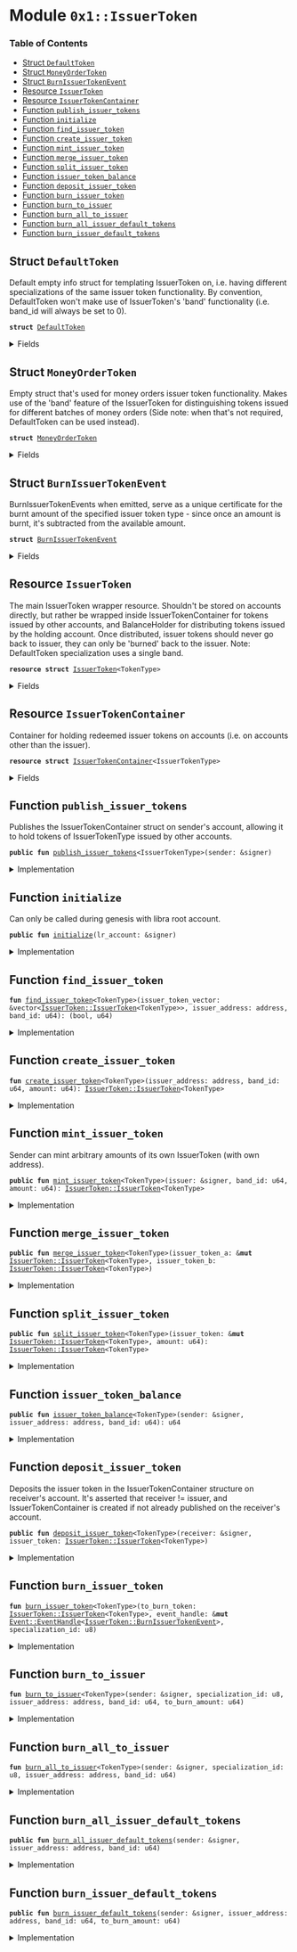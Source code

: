 
<a name="0x1_IssuerToken"></a>

# Module `0x1::IssuerToken`

### Table of Contents

-  [Struct `DefaultToken`](#0x1_IssuerToken_DefaultToken)
-  [Struct `MoneyOrderToken`](#0x1_IssuerToken_MoneyOrderToken)
-  [Struct `BurnIssuerTokenEvent`](#0x1_IssuerToken_BurnIssuerTokenEvent)
-  [Resource `IssuerToken`](#0x1_IssuerToken_IssuerToken)
-  [Resource `IssuerTokenContainer`](#0x1_IssuerToken_IssuerTokenContainer)
-  [Function `publish_issuer_tokens`](#0x1_IssuerToken_publish_issuer_tokens)
-  [Function `initialize`](#0x1_IssuerToken_initialize)
-  [Function `find_issuer_token`](#0x1_IssuerToken_find_issuer_token)
-  [Function `create_issuer_token`](#0x1_IssuerToken_create_issuer_token)
-  [Function `mint_issuer_token`](#0x1_IssuerToken_mint_issuer_token)
-  [Function `merge_issuer_token`](#0x1_IssuerToken_merge_issuer_token)
-  [Function `split_issuer_token`](#0x1_IssuerToken_split_issuer_token)
-  [Function `issuer_token_balance`](#0x1_IssuerToken_issuer_token_balance)
-  [Function `deposit_issuer_token`](#0x1_IssuerToken_deposit_issuer_token)
-  [Function `burn_issuer_token`](#0x1_IssuerToken_burn_issuer_token)
-  [Function `burn_to_issuer`](#0x1_IssuerToken_burn_to_issuer)
-  [Function `burn_all_to_issuer`](#0x1_IssuerToken_burn_all_to_issuer)
-  [Function `burn_all_issuer_default_tokens`](#0x1_IssuerToken_burn_all_issuer_default_tokens)
-  [Function `burn_issuer_default_tokens`](#0x1_IssuerToken_burn_issuer_default_tokens)



<a name="0x1_IssuerToken_DefaultToken"></a>

## Struct `DefaultToken`

Default empty info struct for templating IssuerToken on, i.e. having
different specializations of the same issuer token functionality.
By convention, DefaultToken won't make use of IssuerToken's 'band'
functionality (i.e. band_id will always be set to 0).


<pre><code><b>struct</b> <a href="#0x1_IssuerToken_DefaultToken">DefaultToken</a>
</code></pre>



<details>
<summary>Fields</summary>


<dl>
<dt>

<code>dummy_field: bool</code>
</dt>
<dd>

</dd>
</dl>


</details>

<a name="0x1_IssuerToken_MoneyOrderToken"></a>

## Struct `MoneyOrderToken`

Empty struct that's used for money orders issuer token functionality.
Makes use of the 'band' feature of the IssuerToken for distinguishing
tokens issued for different batches of money orders (Side note:
when that's not required, DefaultToken can be used instead).


<pre><code><b>struct</b> <a href="#0x1_IssuerToken_MoneyOrderToken">MoneyOrderToken</a>
</code></pre>



<details>
<summary>Fields</summary>


<dl>
<dt>

<code>dummy_field: bool</code>
</dt>
<dd>

</dd>
</dl>


</details>

<a name="0x1_IssuerToken_BurnIssuerTokenEvent"></a>

## Struct `BurnIssuerTokenEvent`

BurnIssuerTokenEvents when emitted, serve as a unique certificate
for the burnt amount of the specified issuer token type - since once
an amount is burnt, it's subtracted from the available amount.


<pre><code><b>struct</b> <a href="#0x1_IssuerToken_BurnIssuerTokenEvent">BurnIssuerTokenEvent</a>
</code></pre>



<details>
<summary>Fields</summary>


<dl>
<dt>

<code>specialization_id: u8</code>
</dt>
<dd>
 Information identifying the issuer token. 'specialization_id' is
 a byte that specifies the what <TokenType> parameter was used
 according to a fixed convention (currently, we use the declaration
 order in this module, e.g. DefaultToken is 0, MoneyOrderToken is 1).
</dd>
<dt>

<code>issuer_address: address</code>
</dt>
<dd>

</dd>
<dt>

<code>band_id: u64</code>
</dt>
<dd>

</dd>
<dt>

<code>burnt_amount: u64</code>
</dt>
<dd>
 Amount of the IssuerTokens that was burnt.
</dd>
</dl>


</details>

<a name="0x1_IssuerToken_IssuerToken"></a>

## Resource `IssuerToken`

The main IssuerToken wrapper resource. Shouldn't be stored on accounts
directly, but rather be wrapped inside IssuerTokenContainer for tokens
issued by other accounts, and BalanceHolder for distributing tokens
issued by the holding account. Once distributed, issuer tokens should
never go back to issuer, they can only be 'burned' back to the issuer.
Note: DefaultToken specialization uses a single band.


<pre><code><b>resource</b> <b>struct</b> <a href="#0x1_IssuerToken">IssuerToken</a>&lt;TokenType&gt;
</code></pre>



<details>
<summary>Fields</summary>


<dl>
<dt>

<code>issuer_address: address</code>
</dt>
<dd>
 The issuer is the only entity that can authorize issuing these
 tokens (by directly calling, or manual cryptographic guarantees).
</dd>
<dt>

<code>band_id: u64</code>
</dt>
<dd>
 issuer tokens of the same type but different bands can be
 treated as different tokens, hence, allowing issuers to issue
 differently "typed" tokens at runtime, when needed.
</dd>
<dt>

<code>amount: u64</code>
</dt>
<dd>
 the amount of stored issuer tokens (of the specified type and band).
</dd>
</dl>


</details>

<a name="0x1_IssuerToken_IssuerTokenContainer"></a>

## Resource `IssuerTokenContainer`

Container for holding redeemed issuer tokens on accounts (i.e.
on accounts other than the issuer).


<pre><code><b>resource</b> <b>struct</b> <a href="#0x1_IssuerToken_IssuerTokenContainer">IssuerTokenContainer</a>&lt;IssuerTokenType&gt;
</code></pre>



<details>
<summary>Fields</summary>


<dl>
<dt>

<code>issuer_tokens: vector&lt;IssuerTokenType&gt;</code>
</dt>
<dd>

</dd>
<dt>

<code>burn_events: <a href="Event.md#0x1_Event_EventHandle">Event::EventHandle</a>&lt;<a href="#0x1_IssuerToken_BurnIssuerTokenEvent">IssuerToken::BurnIssuerTokenEvent</a>&gt;</code>
</dt>
<dd>
 Event stream for burning IssuerTokens (where BurnIssuerTokenEvents
 are emitted).
</dd>
</dl>


</details>

<a name="0x1_IssuerToken_publish_issuer_tokens"></a>

## Function `publish_issuer_tokens`

Publishes the IssuerTokenContainer struct on sender's account, allowing it
to hold tokens of IssuerTokenType issued by other accounts.


<pre><code><b>public</b> <b>fun</b> <a href="#0x1_IssuerToken_publish_issuer_tokens">publish_issuer_tokens</a>&lt;IssuerTokenType&gt;(sender: &signer)
</code></pre>



<details>
<summary>Implementation</summary>


<pre><code><b>public</b> <b>fun</b> <a href="#0x1_IssuerToken_publish_issuer_tokens">publish_issuer_tokens</a>&lt;IssuerTokenType&gt;(sender: &signer) {
    <b>let</b> sender_address = <a href="Signer.md#0x1_Signer_address_of">Signer::address_of</a>(sender);

    <b>if</b> (!exists&lt;<a href="#0x1_IssuerToken_IssuerTokenContainer">IssuerTokenContainer</a>&lt;IssuerTokenType&gt;&gt;(sender_address)) {
        move_to(sender, <a href="#0x1_IssuerToken_IssuerTokenContainer">IssuerTokenContainer</a>&lt;IssuerTokenType&gt; {
            issuer_tokens: <a href="Vector.md#0x1_Vector_empty">Vector::empty</a>(),
            burn_events: <a href="Event.md#0x1_Event_new_event_handle">Event::new_event_handle</a>&lt;<a href="#0x1_IssuerToken_BurnIssuerTokenEvent">BurnIssuerTokenEvent</a>&gt;(sender)
        });
    };
}
</code></pre>



</details>

<a name="0x1_IssuerToken_initialize"></a>

## Function `initialize`

Can only be called during genesis with libra root account.


<pre><code><b>public</b> <b>fun</b> <a href="#0x1_IssuerToken_initialize">initialize</a>(lr_account: &signer)
</code></pre>



<details>
<summary>Implementation</summary>


<pre><code><b>public</b> <b>fun</b> <a href="#0x1_IssuerToken_initialize">initialize</a>(lr_account: &signer) {
    <a href="LibraTimestamp.md#0x1_LibraTimestamp_assert_genesis">LibraTimestamp::assert_genesis</a>();

    // Publish for existing <a href="#0x1_IssuerToken">IssuerToken</a> types.
    <a href="#0x1_IssuerToken_publish_issuer_tokens">publish_issuer_tokens</a>&lt;<a href="#0x1_IssuerToken">IssuerToken</a>&lt;<a href="#0x1_IssuerToken_DefaultToken">DefaultToken</a>&gt;&gt;(lr_account);
    <a href="#0x1_IssuerToken_publish_issuer_tokens">publish_issuer_tokens</a>&lt;<a href="#0x1_IssuerToken">IssuerToken</a>&lt;<a href="#0x1_IssuerToken_MoneyOrderToken">MoneyOrderToken</a>&gt;&gt;(lr_account);
}
</code></pre>



</details>

<a name="0x1_IssuerToken_find_issuer_token"></a>

## Function `find_issuer_token`



<pre><code><b>fun</b> <a href="#0x1_IssuerToken_find_issuer_token">find_issuer_token</a>&lt;TokenType&gt;(issuer_token_vector: &vector&lt;<a href="#0x1_IssuerToken_IssuerToken">IssuerToken::IssuerToken</a>&lt;TokenType&gt;&gt;, issuer_address: address, band_id: u64): (bool, u64)
</code></pre>



<details>
<summary>Implementation</summary>


<pre><code><b>fun</b> <a href="#0x1_IssuerToken_find_issuer_token">find_issuer_token</a>&lt;TokenType&gt;(
    issuer_token_vector: &vector&lt;<a href="#0x1_IssuerToken">IssuerToken</a>&lt;TokenType&gt;&gt;,
    issuer_address: address,
    band_id: u64,
): (bool, u64) {
    <b>let</b> i = 0;
    <b>while</b> (i &lt; <a href="Vector.md#0x1_Vector_length">Vector::length</a>(issuer_token_vector)) {
        <b>let</b> token = <a href="Vector.md#0x1_Vector_borrow">Vector::borrow</a>(issuer_token_vector, i);
        <b>if</b> (token.issuer_address == issuer_address &&
            token.band_id == band_id) {
            <b>return</b> (<b>true</b>, i)
        };

        i = i + 1;
    };
    (<b>false</b>, 0)
}
</code></pre>



</details>

<a name="0x1_IssuerToken_create_issuer_token"></a>

## Function `create_issuer_token`



<pre><code><b>fun</b> <a href="#0x1_IssuerToken_create_issuer_token">create_issuer_token</a>&lt;TokenType&gt;(issuer_address: address, band_id: u64, amount: u64): <a href="#0x1_IssuerToken_IssuerToken">IssuerToken::IssuerToken</a>&lt;TokenType&gt;
</code></pre>



<details>
<summary>Implementation</summary>


<pre><code><b>fun</b> <a href="#0x1_IssuerToken_create_issuer_token">create_issuer_token</a>&lt;TokenType&gt;(issuer_address: address,
                                   band_id: u64,
                                   amount: u64,
): <a href="#0x1_IssuerToken">IssuerToken</a>&lt;TokenType&gt; {
    <a href="#0x1_IssuerToken">IssuerToken</a>&lt;TokenType&gt; {
        issuer_address: issuer_address,
        band_id: band_id,
        amount: amount,
    }
}
</code></pre>



</details>

<a name="0x1_IssuerToken_mint_issuer_token"></a>

## Function `mint_issuer_token`

Sender can mint arbitrary amounts of its own IssuerToken (with own address).


<pre><code><b>public</b> <b>fun</b> <a href="#0x1_IssuerToken_mint_issuer_token">mint_issuer_token</a>&lt;TokenType&gt;(issuer: &signer, band_id: u64, amount: u64): <a href="#0x1_IssuerToken_IssuerToken">IssuerToken::IssuerToken</a>&lt;TokenType&gt;
</code></pre>



<details>
<summary>Implementation</summary>


<pre><code><b>public</b> <b>fun</b> <a href="#0x1_IssuerToken_mint_issuer_token">mint_issuer_token</a>&lt;TokenType&gt;(issuer: &signer,
                                        band_id: u64,
                                        amount: u64,
): <a href="#0x1_IssuerToken">IssuerToken</a>&lt;TokenType&gt; {
    <b>let</b> issuer_address = <a href="Signer.md#0x1_Signer_address_of">Signer::address_of</a>(issuer);

    <a href="#0x1_IssuerToken_create_issuer_token">create_issuer_token</a>&lt;TokenType&gt;(issuer_address, band_id, amount)
}
</code></pre>



</details>

<a name="0x1_IssuerToken_merge_issuer_token"></a>

## Function `merge_issuer_token`



<pre><code><b>public</b> <b>fun</b> <a href="#0x1_IssuerToken_merge_issuer_token">merge_issuer_token</a>&lt;TokenType&gt;(issuer_token_a: &<b>mut</b> <a href="#0x1_IssuerToken_IssuerToken">IssuerToken::IssuerToken</a>&lt;TokenType&gt;, issuer_token_b: <a href="#0x1_IssuerToken_IssuerToken">IssuerToken::IssuerToken</a>&lt;TokenType&gt;)
</code></pre>



<details>
<summary>Implementation</summary>


<pre><code><b>public</b> <b>fun</b> <a href="#0x1_IssuerToken_merge_issuer_token">merge_issuer_token</a>&lt;TokenType&gt;(
    issuer_token_a: &<b>mut</b> <a href="#0x1_IssuerToken">IssuerToken</a>&lt;TokenType&gt;,
    issuer_token_b: <a href="#0x1_IssuerToken">IssuerToken</a>&lt;TokenType&gt;,
) {
    <b>let</b> <a href="#0x1_IssuerToken">IssuerToken</a>&lt;TokenType&gt; { issuer_address,
                                 band_id,
                                 amount } = issuer_token_b;

    <b>assert</b>(issuer_token_a.issuer_address == issuer_address, 8006);
    <b>assert</b>(issuer_token_a.band_id == band_id, 8006);

    <b>let</b> token_amount = &<b>mut</b> issuer_token_a.amount;
    *token_amount = *token_amount + amount;
}
</code></pre>



</details>

<a name="0x1_IssuerToken_split_issuer_token"></a>

## Function `split_issuer_token`



<pre><code><b>public</b> <b>fun</b> <a href="#0x1_IssuerToken_split_issuer_token">split_issuer_token</a>&lt;TokenType&gt;(issuer_token: &<b>mut</b> <a href="#0x1_IssuerToken_IssuerToken">IssuerToken::IssuerToken</a>&lt;TokenType&gt;, amount: u64): <a href="#0x1_IssuerToken_IssuerToken">IssuerToken::IssuerToken</a>&lt;TokenType&gt;
</code></pre>



<details>
<summary>Implementation</summary>


<pre><code><b>public</b> <b>fun</b> <a href="#0x1_IssuerToken_split_issuer_token">split_issuer_token</a>&lt;TokenType&gt;(
    issuer_token: &<b>mut</b> <a href="#0x1_IssuerToken">IssuerToken</a>&lt;TokenType&gt;,
    amount: u64,
): <a href="#0x1_IssuerToken">IssuerToken</a>&lt;TokenType&gt; {
    <b>assert</b>(issuer_token.amount &gt;= amount, 8004);

    <b>let</b> token_amount = &<b>mut</b> issuer_token.amount;
    *token_amount = *token_amount - amount;

    <a href="#0x1_IssuerToken">IssuerToken</a>&lt;TokenType&gt; {
        issuer_address: issuer_token.issuer_address,
        band_id: issuer_token.band_id,
        amount: amount,
    }
}
</code></pre>



</details>

<a name="0x1_IssuerToken_issuer_token_balance"></a>

## Function `issuer_token_balance`



<pre><code><b>public</b> <b>fun</b> <a href="#0x1_IssuerToken_issuer_token_balance">issuer_token_balance</a>&lt;TokenType&gt;(sender: &signer, issuer_address: address, band_id: u64): u64
</code></pre>



<details>
<summary>Implementation</summary>


<pre><code><b>public</b> <b>fun</b> <a href="#0x1_IssuerToken_issuer_token_balance">issuer_token_balance</a>&lt;TokenType&gt;(sender: &signer,
                                           issuer_address: address,
                                           band_id: u64,
): u64 <b>acquires</b> <a href="#0x1_IssuerToken_IssuerTokenContainer">IssuerTokenContainer</a> {
    <b>let</b> sender_address = <a href="Signer.md#0x1_Signer_address_of">Signer::address_of</a>(sender);
    <b>if</b> (!exists&lt;<a href="#0x1_IssuerToken_IssuerTokenContainer">IssuerTokenContainer</a>&lt;<a href="#0x1_IssuerToken">IssuerToken</a>&lt;TokenType&gt;&gt;&gt;(sender_address)) {
        <b>return</b> 0
    };
    <b>let</b> sender_tokens =
        borrow_global&lt;<a href="#0x1_IssuerToken_IssuerTokenContainer">IssuerTokenContainer</a>&lt;<a href="#0x1_IssuerToken">IssuerToken</a>&lt;TokenType&gt;&gt;&gt;(sender_address);

    <b>let</b> (found, target_index) =
        <a href="#0x1_IssuerToken_find_issuer_token">find_issuer_token</a>&lt;TokenType&gt;(&sender_tokens.issuer_tokens,
                                     issuer_address,
                                     band_id);
    <b>if</b> (!found) <b>return</b> 0;

    <b>let</b> issuer_token = <a href="Vector.md#0x1_Vector_borrow">Vector::borrow</a>(&sender_tokens.issuer_tokens, target_index);
    issuer_token.amount
}
</code></pre>



</details>

<a name="0x1_IssuerToken_deposit_issuer_token"></a>

## Function `deposit_issuer_token`

Deposits the issuer token in the IssuerTokenContainer structure on receiver's account.
It's asserted that receiver != issuer, and IssuerTokenContainer<TokenType> is created
if not already published on the receiver's account.


<pre><code><b>public</b> <b>fun</b> <a href="#0x1_IssuerToken_deposit_issuer_token">deposit_issuer_token</a>&lt;TokenType&gt;(receiver: &signer, issuer_token: <a href="#0x1_IssuerToken_IssuerToken">IssuerToken::IssuerToken</a>&lt;TokenType&gt;)
</code></pre>



<details>
<summary>Implementation</summary>


<pre><code><b>public</b> <b>fun</b> <a href="#0x1_IssuerToken_deposit_issuer_token">deposit_issuer_token</a>&lt;TokenType&gt;(receiver: &signer,
                                           issuer_token: <a href="#0x1_IssuerToken">IssuerToken</a>&lt;TokenType&gt;,
) <b>acquires</b> <a href="#0x1_IssuerToken_IssuerTokenContainer">IssuerTokenContainer</a> {
    <b>let</b> receiver_address = <a href="Signer.md#0x1_Signer_address_of">Signer::address_of</a>(receiver);
    <b>assert</b>(issuer_token.issuer_address != receiver_address, 8005);

    <b>if</b> (!exists&lt;<a href="#0x1_IssuerToken_IssuerTokenContainer">IssuerTokenContainer</a>&lt;<a href="#0x1_IssuerToken">IssuerToken</a>&lt;TokenType&gt;&gt;&gt;(receiver_address)) {
        <a href="#0x1_IssuerToken_publish_issuer_tokens">publish_issuer_tokens</a>&lt;<a href="#0x1_IssuerToken">IssuerToken</a>&lt;TokenType&gt;&gt;(receiver);
    };
    <b>let</b> receiver_tokens =
        borrow_global_mut&lt;<a href="#0x1_IssuerToken_IssuerTokenContainer">IssuerTokenContainer</a>&lt;<a href="#0x1_IssuerToken">IssuerToken</a>&lt;TokenType&gt;&gt;&gt;(receiver_address);

    <b>let</b> (found, target_index) =
        <a href="#0x1_IssuerToken_find_issuer_token">find_issuer_token</a>&lt;TokenType&gt;(&receiver_tokens.issuer_tokens,
                                     issuer_token.issuer_address,
                                     issuer_token.band_id);
    <b>if</b> (!found) {
        // If a issuer token with given type and band_id is not stored,
        // store one with 0 amount.
        target_index = <a href="Vector.md#0x1_Vector_length">Vector::length</a>(&receiver_tokens.issuer_tokens);
        <a href="Vector.md#0x1_Vector_push_back">Vector::push_back</a>(&<b>mut</b> receiver_tokens.issuer_tokens,
                          <a href="#0x1_IssuerToken_create_issuer_token">create_issuer_token</a>&lt;TokenType&gt;(
                              issuer_token.issuer_address,
                              issuer_token.band_id,
                              0));
    };

    // Actually increment the issuer token amount.
    <a href="#0x1_IssuerToken_merge_issuer_token">merge_issuer_token</a>(<a href="Vector.md#0x1_Vector_borrow_mut">Vector::borrow_mut</a>(&<b>mut</b> receiver_tokens.issuer_tokens,
                                          target_index),
                       issuer_token);
}
</code></pre>



</details>

<a name="0x1_IssuerToken_burn_issuer_token"></a>

## Function `burn_issuer_token`



<pre><code><b>fun</b> <a href="#0x1_IssuerToken_burn_issuer_token">burn_issuer_token</a>&lt;TokenType&gt;(to_burn_token: <a href="#0x1_IssuerToken_IssuerToken">IssuerToken::IssuerToken</a>&lt;TokenType&gt;, event_handle: &<b>mut</b> <a href="Event.md#0x1_Event_EventHandle">Event::EventHandle</a>&lt;<a href="#0x1_IssuerToken_BurnIssuerTokenEvent">IssuerToken::BurnIssuerTokenEvent</a>&gt;, specialization_id: u8)
</code></pre>



<details>
<summary>Implementation</summary>


<pre><code><b>fun</b> <a href="#0x1_IssuerToken_burn_issuer_token">burn_issuer_token</a>&lt;TokenType&gt;(to_burn_token: <a href="#0x1_IssuerToken">IssuerToken</a>&lt;TokenType&gt;,
                                 event_handle: &<b>mut</b> EventHandle&lt;<a href="#0x1_IssuerToken_BurnIssuerTokenEvent">BurnIssuerTokenEvent</a>&gt;,
                                 specialization_id: u8,
) {
     // Destroy the actual token.
    <b>let</b> <a href="#0x1_IssuerToken">IssuerToken</a>&lt;TokenType&gt; {issuer_address,
                                band_id,
                                amount,} = to_burn_token;
    // Can't burn non-positive amounts. Negative amounts don't make sense, and <b>while</b>
    // it's okay <b>to</b> destroy <a href="#0x1_IssuerToken">IssuerToken</a> with 0 amount, it doesn't need burn events.
    <b>assert</b>(amount &gt; 0, 9000);

    // Emit the corresponding burn event.
    <a href="Event.md#0x1_Event_emit_event">Event::emit_event</a>(
        event_handle,
        <a href="#0x1_IssuerToken_BurnIssuerTokenEvent">BurnIssuerTokenEvent</a> {
            specialization_id: specialization_id,
            issuer_address: issuer_address,
            band_id: band_id,
            burnt_amount: amount,
        }
    );
}
</code></pre>



</details>

<a name="0x1_IssuerToken_burn_to_issuer"></a>

## Function `burn_to_issuer`



<pre><code><b>fun</b> <a href="#0x1_IssuerToken_burn_to_issuer">burn_to_issuer</a>&lt;TokenType&gt;(sender: &signer, specialization_id: u8, issuer_address: address, band_id: u64, to_burn_amount: u64)
</code></pre>



<details>
<summary>Implementation</summary>


<pre><code><b>fun</b> <a href="#0x1_IssuerToken_burn_to_issuer">burn_to_issuer</a>&lt;TokenType&gt;(sender: &signer,
                              specialization_id: u8,
                              issuer_address: address,
                              band_id: u64,
                              to_burn_amount: u64,
) <b>acquires</b> <a href="#0x1_IssuerToken_IssuerTokenContainer">IssuerTokenContainer</a> {
    <b>assert</b>(to_burn_amount &gt; 0, 9000);

    <b>let</b> sender_address = <a href="Signer.md#0x1_Signer_address_of">Signer::address_of</a>(sender);
    <b>assert</b>(exists&lt;<a href="#0x1_IssuerToken_IssuerTokenContainer">IssuerTokenContainer</a>&lt;<a href="#0x1_IssuerToken">IssuerToken</a>&lt;TokenType&gt;&gt;&gt;(sender_address), 9000);
    <b>let</b> sender_tokens =
        borrow_global_mut&lt;<a href="#0x1_IssuerToken_IssuerTokenContainer">IssuerTokenContainer</a>&lt;<a href="#0x1_IssuerToken">IssuerToken</a>&lt;TokenType&gt;&gt;&gt;(sender_address);

    <b>let</b> (found, target_index) =
        <a href="#0x1_IssuerToken_find_issuer_token">find_issuer_token</a>&lt;TokenType&gt;(&sender_tokens.issuer_tokens,
                                     issuer_address,
                                     band_id);
    <b>assert</b>(found, 9000);
    <b>let</b> issuer_token = <a href="Vector.md#0x1_Vector_borrow_mut">Vector::borrow_mut</a>(&<b>mut</b> sender_tokens.issuer_tokens, target_index);
    <b>assert</b>(issuer_token.amount &gt;= to_burn_amount, 9000);

    // Split the issuer_token, burn the specified amount and emit corresponding event.
    <a href="#0x1_IssuerToken_burn_issuer_token">burn_issuer_token</a>&lt;TokenType&gt;(<a href="#0x1_IssuerToken_split_issuer_token">split_issuer_token</a>&lt;TokenType&gt;(issuer_token,
                                                               to_burn_amount),
                                 &<b>mut</b> sender_tokens.burn_events,
                                 specialization_id);

    // Clear the <a href="#0x1_IssuerToken">IssuerToken</a> from Container <b>if</b> the amount is 0.
    // Note: we could make this a private utility function <b>if</b> useful elsewhere.
    <b>if</b> (issuer_token.amount == 0){
        <b>let</b> <a href="#0x1_IssuerToken">IssuerToken</a>&lt;TokenType&gt; {issuer_address: _,
                                    band_id: _,
                                    amount: _ } =
            <a href="Vector.md#0x1_Vector_swap_remove">Vector::swap_remove</a>(&<b>mut</b> sender_tokens.issuer_tokens, target_index);
    };
}
</code></pre>



</details>

<a name="0x1_IssuerToken_burn_all_to_issuer"></a>

## Function `burn_all_to_issuer`



<pre><code><b>fun</b> <a href="#0x1_IssuerToken_burn_all_to_issuer">burn_all_to_issuer</a>&lt;TokenType&gt;(sender: &signer, specialization_id: u8, issuer_address: address, band_id: u64)
</code></pre>



<details>
<summary>Implementation</summary>


<pre><code><b>fun</b> <a href="#0x1_IssuerToken_burn_all_to_issuer">burn_all_to_issuer</a>&lt;TokenType&gt;(sender: &signer,
                                  specialization_id: u8,
                                  issuer_address: address,
                                  band_id: u64,
) <b>acquires</b> <a href="#0x1_IssuerToken_IssuerTokenContainer">IssuerTokenContainer</a> {
    <b>let</b> total_amount = <a href="#0x1_IssuerToken_issuer_token_balance">issuer_token_balance</a>&lt;TokenType&gt;(sender, issuer_address, band_id);

    // burn_to_issuer will check that total_amount &gt; 0.
    <a href="#0x1_IssuerToken_burn_to_issuer">burn_to_issuer</a>&lt;TokenType&gt;(sender,
                              specialization_id,
                              issuer_address,
                              band_id,
                              total_amount);
}
</code></pre>



</details>

<a name="0x1_IssuerToken_burn_all_issuer_default_tokens"></a>

## Function `burn_all_issuer_default_tokens`



<pre><code><b>public</b> <b>fun</b> <a href="#0x1_IssuerToken_burn_all_issuer_default_tokens">burn_all_issuer_default_tokens</a>(sender: &signer, issuer_address: address, band_id: u64)
</code></pre>



<details>
<summary>Implementation</summary>


<pre><code><b>public</b> <b>fun</b> <a href="#0x1_IssuerToken_burn_all_issuer_default_tokens">burn_all_issuer_default_tokens</a>(sender: &signer,
                                          issuer_address: address,
                                          band_id: u64,
) <b>acquires</b> <a href="#0x1_IssuerToken_IssuerTokenContainer">IssuerTokenContainer</a> {
    <a href="#0x1_IssuerToken_burn_all_to_issuer">burn_all_to_issuer</a>&lt;<a href="#0x1_IssuerToken_DefaultToken">DefaultToken</a>&gt;(sender, 0, issuer_address, band_id);
}
</code></pre>



</details>

<a name="0x1_IssuerToken_burn_issuer_default_tokens"></a>

## Function `burn_issuer_default_tokens`



<pre><code><b>public</b> <b>fun</b> <a href="#0x1_IssuerToken_burn_issuer_default_tokens">burn_issuer_default_tokens</a>(sender: &signer, issuer_address: address, band_id: u64, to_burn_amount: u64)
</code></pre>



<details>
<summary>Implementation</summary>


<pre><code><b>public</b> <b>fun</b> <a href="#0x1_IssuerToken_burn_issuer_default_tokens">burn_issuer_default_tokens</a>(sender: &signer,
                                      issuer_address: address,
                                      band_id: u64,
                                      to_burn_amount: u64,
) <b>acquires</b> <a href="#0x1_IssuerToken_IssuerTokenContainer">IssuerTokenContainer</a> {
    <a href="#0x1_IssuerToken_burn_to_issuer">burn_to_issuer</a>&lt;<a href="#0x1_IssuerToken_DefaultToken">DefaultToken</a>&gt;(sender, 0, issuer_address, band_id, to_burn_amount);
}
</code></pre>



</details>
